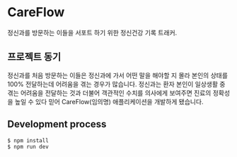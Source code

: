 # CareFlow
정신과를 방문하는 이들을 서포트 하기 위한 정신건강 기록 트래커. 

## 프로젝트 동기
정신과를 처음 방문하는 이들은 정신과에 가서 어떤 말을 해야할 지 몰라 본인의 상태를 100% 전달하는데 어려움을 겪는 경우가 많습니다. 정신과는 환자 본인이 일상생활 중 겪는 어려움을 전달하는 것과 더불어 객관적인 수치를 의사에게 보여주면 진료의 정확성을 높일 수 있다 믿어 CareFlow(임의명) 애플리케이션을 개발하게 됐습니다.

## Development process
```
$ npm install
$ npm run dev
```